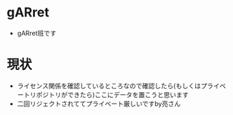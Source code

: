 # gARret
- gARret班です
# 現状
- ライセンス関係を確認しているところなので確認したら(もしくはプライベートリポジトリができたら)ここにデータを置こうと思います
- 二回リジェクトされててプライベート厳しいですby亮さん
